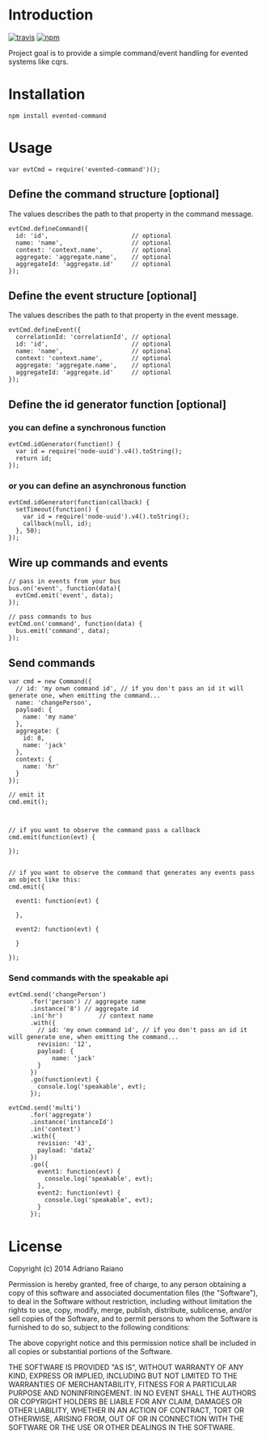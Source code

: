 # Introduction

[![travis](https://img.shields.io/travis/adrai/node-evented-command.svg)](https://travis-ci.org/adrai/node-evented-command) [![npm](https://img.shields.io/npm/v/evented-command.svg)](https://npmjs.org/package/evented-command)

Project goal is to provide a simple command/event handling for evented systems like cqrs.

# Installation

	npm install evented-command

# Usage

	var evtCmd = require('evented-command')();

## Define the command structure [optional] 
The values describes the path to that property in the command message.

	evtCmd.defineCommand({
	  id: 'id',                       // optional
	  name: 'name',                   // optional
	  context: 'context.name',        // optional
	  aggregate: 'aggregate.name',    // optional
	  aggregateId: 'aggregate.id'     // optional
	});

## Define the event structure [optional]
The values describes the path to that property in the event message.

	evtCmd.defineEvent({
	  correlationId: 'correlationId', // optional
	  id: 'id',                       // optional
	  name: 'name',                   // optional
	  context: 'context.name',        // optional
	  aggregate: 'aggregate.name',    // optional
	  aggregateId: 'aggregate.id'     // optional
	});

## Define the id generator function [optional]
### you can define a synchronous function

	evtCmd.idGenerator(function() {
	  var id = require('node-uuid').v4().toString();
	  return id;
	});

### or you can define an asynchronous function

	evtCmd.idGenerator(function(callback) {
	  setTimeout(function() {
	    var id = require('node-uuid').v4().toString();
	    callback(null, id);
	  }, 50);
	});

## Wire up commands and events

	// pass in events from your bus
	bus.on('event', function(data){
	  evtCmd.emit('event', data);
	});

	// pass commands to bus
	evtCmd.on('command', function(data) {
	  bus.emit('command', data);
	});

## Send commands

	var cmd = new Command({
	  // id: 'my onwn command id', // if you don't pass an id it will generate one, when emitting the command...
	  name: 'changePerson',
	  payload: {
	    name: 'my name'
	  },
	  aggregate: {
	    id: 8,
	    name: 'jack'
	  },
	  context: {
	    name: 'hr'
	  }
	});

	// emit it
	cmd.emit();



	// if you want to observe the command pass a callback
	cmd.emit(function(evt) {
	  
	});


	// if you want to observe the command that generates any events pass an object like this:
	cmd.emit({

	  event1: function(evt) {
	   
	  },
	   
	  event2: function(evt) {
	   
	  }
		
	});

### Send commands with the speakable api

	evtCmd.send('changePerson')
	      .for('person') // aggregate name
	      .instance('8') // aggregate id
	      .in('hr')			 // context name
	      .with({
	        // id: 'my onwn command id', // if you don't pass an id it will generate one, when emitting the command...
	        revision: '12',
	        payload: {
	        	name: 'jack'
	        }
	      })
	      .go(function(evt) {
	        console.log('speakable', evt);
	      });

	evtCmd.send('multi')
	      .for('aggregate')
	      .instance('instanceId')
	      .in('context')
	      .with({
	        revision: '43',
	        payload: 'data2'
	      })
	      .go({
	        event1: function(evt) {
	          console.log('speakable', evt);
	        },
	        event2: function(evt) {
	          console.log('speakable', evt);
	        }
	      });

# License

Copyright (c) 2014 Adriano Raiano

Permission is hereby granted, free of charge, to any person obtaining a copy
of this software and associated documentation files (the "Software"), to deal
in the Software without restriction, including without limitation the rights
to use, copy, modify, merge, publish, distribute, sublicense, and/or sell
copies of the Software, and to permit persons to whom the Software is
furnished to do so, subject to the following conditions:

The above copyright notice and this permission notice shall be included in
all copies or substantial portions of the Software.

THE SOFTWARE IS PROVIDED "AS IS", WITHOUT WARRANTY OF ANY KIND, EXPRESS OR
IMPLIED, INCLUDING BUT NOT LIMITED TO THE WARRANTIES OF MERCHANTABILITY,
FITNESS FOR A PARTICULAR PURPOSE AND NONINFRINGEMENT. IN NO EVENT SHALL THE
AUTHORS OR COPYRIGHT HOLDERS BE LIABLE FOR ANY CLAIM, DAMAGES OR OTHER
LIABILITY, WHETHER IN AN ACTION OF CONTRACT, TORT OR OTHERWISE, ARISING FROM,
OUT OF OR IN CONNECTION WITH THE SOFTWARE OR THE USE OR OTHER DEALINGS IN
THE SOFTWARE.

